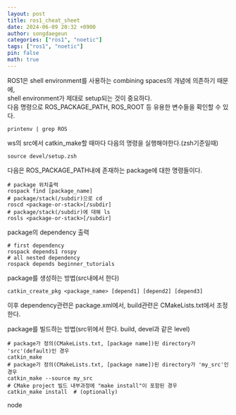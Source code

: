 ```yaml
---
layout: post
title: ros1_cheat_sheet
date: 2024-06-09 20:32 +0900
author: songdaegeun
categories: ["ros1", "noetic"]
tags: ["ros1", "noetic"]
pin: false
math: true
---
```


ROS1은 shell environment를 사용하는 combining spaces의 개념에 의존하기 때문에,  
shell environment가 제대로 setup되는 것이 중요하다.  
다음 명령으로 ROS_PACKAGE_PATH, ROS_ROOT 등 유용한 변수들을 확인할 수 있다.  
```
printenv | grep ROS
```

ws의 src에서 catkin_make할 때마다 다음의 명령을 실행해야한다.(zsh기준일때)
```
source devel/setup.zsh
```

다음은 ROS_PACKAGE_PATH내에 존재하는 package에 대한 명령들이다.
```
# package 위치출력
rospack find [package_name]
# package/stack(/subdir)으로 cd
roscd <package-or-stack>[/subdir]
# package/stack(/subdir)에 대해 ls
rosls <package-or-stack>[/subdir]
```

package의 dependency 출력
``` 
# first dependency
rospack depends1 rospy
# all nested dependency
rospack depends beginner_tutorials

```
package를 생성하는 방법(src내에서 한다)
```
catkin_create_pkg <package_name> [depend1] [depend2] [depend3]
```
이후 dependency관련은 package.xml에서, build관련은 CMakeLists.txt에서 조정한다.  

package를 빌드하는 방법(src위에서 한다. build, devel과 같은 level)
```
# package가 정의(CMakeLists.txt, [package name])된 directory가 'src'(default)인 경우
catkin_make
# package가 정의(CMakeLists.txt, [package name])된 directory가 'my_src'인 경우
catkin_make --source my_src
# CMake project 빌드 내부과정에 "make install"이 포함된 경우
catkin_make install  # (optionally)
```

node

```

```